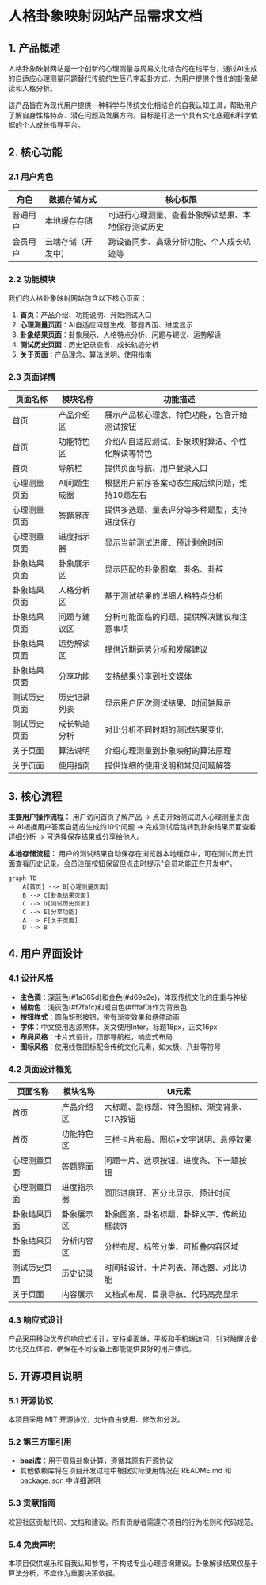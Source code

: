 # 人格卦象映射网站产品需求文档

## 1. 产品概述

人格卦象映射网站是一个创新的心理测量与周易文化结合的在线平台，通过AI生成的自适应心理测量问题替代传统的生辰八字起卦方式，为用户提供个性化的卦象解读和人格分析。

该产品旨在为现代用户提供一种科学与传统文化相结合的自我认知工具，帮助用户了解自身性格特点、潜在问题及发展方向。目标是打造一个具有文化底蕴和科学依据的个人成长指导平台。

## 2. 核心功能

### 2.1 用户角色

| 角色 | 数据存储方式 | 核心权限 |
|------|-------------|----------|
| 普通用户 | 本地缓存存储 | 可进行心理测量、查看卦象解读结果、本地保存测试历史 |
| 会员用户 | 云端存储（开发中） | 跨设备同步、高级分析功能、个人成长轨迹等 |

### 2.2 功能模块

我们的人格卦象映射网站包含以下核心页面：

1. **首页**：产品介绍、功能说明、开始测试入口
2. **心理测量页面**：AI自适应问题生成、答题界面、进度显示
3. **卦象结果页面**：卦象展示、人格特点分析、问题与建议、运势解读
4. **测试历史页面**：历史记录查看、成长轨迹分析
5. **关于页面**：产品理念、算法说明、使用指南

### 2.3 页面详情

| 页面名称 | 模块名称 | 功能描述 |
|----------|----------|----------|
| 首页 | 产品介绍区 | 展示产品核心理念、特色功能，包含开始测试按钮 |
| 首页 | 功能特色区 | 介绍AI自适应测试、卦象映射算法、个性化解读等特色 |
| 首页 | 导航栏 | 提供页面导航、用户登录入口 |
| 心理测量页面 | AI问题生成器 | 根据用户前序答案动态生成后续问题，维持10题左右 |
| 心理测量页面 | 答题界面 | 提供多选题、量表评分等多种题型，支持进度保存 |
| 心理测量页面 | 进度指示器 | 显示当前测试进度、预计剩余时间 |
| 卦象结果页面 | 卦象展示区 | 显示匹配的卦象图案、卦名、卦辞 |
| 卦象结果页面 | 人格分析区 | 基于测试结果的详细人格特点分析 |
| 卦象结果页面 | 问题与建议区 | 分析可能面临的问题、提供解决建议和注意事项 |
| 卦象结果页面 | 运势解读区 | 提供近期运势分析和发展建议 |
| 卦象结果页面 | 分享功能 | 支持结果分享到社交媒体 |
| 测试历史页面 | 历史记录列表 | 显示用户历次测试结果、时间轴展示 |
| 测试历史页面 | 成长轨迹分析 | 对比分析不同时期的测试结果变化 |
| 关于页面 | 算法说明 | 介绍心理测量到卦象映射的算法原理 |
| 关于页面 | 使用指南 | 提供详细的使用说明和常见问题解答 |

## 3. 核心流程

**主要用户操作流程：**
用户访问首页了解产品 → 点击开始测试进入心理测量页面 → AI根据用户答案自适应生成约10个问题 → 完成测试后跳转到卦象结果页面查看详细分析 → 可选择保存结果或分享给他人。

**本地存储流程：**
用户的测试结果自动保存在浏览器本地缓存中，可在测试历史页面查看历史记录。会员注册按钮保留但点击时提示"会员功能正在开发中"。

```mermaid
graph TD
    A[首页] --> B[心理测量页面]
    B --> C[卦象结果页面]
    C --> D[测试历史页面]
    C --> E[分享功能]
    A --> F[关于页面]
    D --> B
```

## 4. 用户界面设计

### 4.1 设计风格

- **主色调**：深蓝色(#1a365d)和金色(#d69e2e)，体现传统文化的庄重与神秘
- **辅助色**：浅灰色(#f7fafc)和暖白色(#fffaf0)作为背景色
- **按钮样式**：圆角矩形按钮，带有渐变效果和悬停动画
- **字体**：中文使用思源黑体，英文使用Inter，标题18px，正文16px
- **布局风格**：卡片式设计，顶部导航栏，响应式布局
- **图标风格**：使用线性图标配合传统文化元素，如太极、八卦等符号

### 4.2 页面设计概览

| 页面名称 | 模块名称 | UI元素 |
|----------|----------|--------|
| 首页 | 产品介绍区 | 大标题、副标题、特色图标、渐变背景、CTA按钮 |
| 首页 | 功能特色区 | 三栏卡片布局、图标+文字说明、悬停效果 |
| 心理测量页面 | 答题界面 | 问题卡片、选项按钮、进度条、下一题按钮 |
| 心理测量页面 | 进度指示器 | 圆形进度环、百分比显示、预计时间 |
| 卦象结果页面 | 卦象展示区 | 卦象图案、卦名标题、卦辞文字、传统边框装饰 |
| 卦象结果页面 | 分析内容区 | 分栏布局、标签分类、可折叠内容区域 |
| 测试历史页面 | 历史记录 | 时间轴设计、卡片列表、筛选器、对比功能 |
| 关于页面 | 内容展示 | 文档式布局、目录导航、代码高亮显示 |

### 4.3 响应式设计

产品采用移动优先的响应式设计，支持桌面端、平板和手机端访问，针对触屏设备优化交互体验，确保在不同设备上都能提供良好的用户体验。

## 5. 开源项目说明

### 5.1 开源协议
本项目采用 MIT 开源协议，允许自由使用、修改和分发。

### 5.2 第三方库引用
- **bazi库**：用于周易卦象计算，遵循其原有开源协议
- 其他依赖库将在项目开发过程中根据实际使用情况在 README.md 和 package.json 中详细说明

### 5.3 贡献指南
欢迎社区贡献代码、文档和建议。所有贡献者需遵守项目的行为准则和代码规范。

### 5.4 免责声明
本项目仅供娱乐和自我认知参考，不构成专业心理咨询建议。卦象解读结果仅基于算法分析，不应作为重要决策依据。